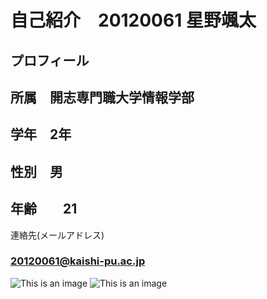 # 自己紹介　20120061 星野颯太

## プロフィール
## 所属　開志専門職大学情報学部
## 学年　2年
## 性別　男
## 年齢　　21　



連絡先(メールアドレス)
### 20120061@kaishi-pu.ac.jp
![This is an image](https://encrypted-tbn0.gstatic.com/images?q=tbn:ANd9GcTCbym_C2-gOTh9RSIMy81PsILvNfTnKyKgwQ&usqp=CAU)
![This is an image]()

